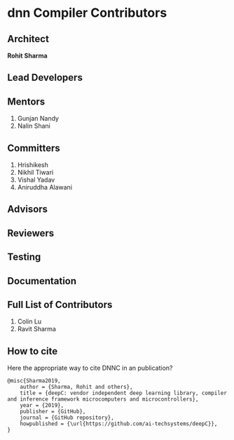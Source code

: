 # dnn Compiler Contributors 

## Architect
**Rohit Sharma**

## Lead Developers


## Mentors
1. Gunjan Nandy
1. Nalin Shani

## Committers
1. Hrishikesh
1. Nikhil Tiwari
1. Vishal Yadav
1. Aniruddha Alawani

## Advisors

## Reviewers

## Testing

## Documentation

## Full List of Contributors
1. Colin Lu
1. Ravit Sharma

## How to cite

Here the appropriate way to cite DNNC in an publication?
```
@misc{Sharma2019,
    author = {Sharma, Rohit and others},
    title = {deepC: vendor independent deep learning library, compiler and inference framework microcomputers and microcontrollers},
    year = {2019},
    publisher = {GitHub},
    journal = {GitHub repository},
    howpublished = {\url{https://github.com/ai-techsystems/deepC}},
}
```
